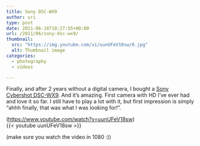 ```yaml
---
title: Sony DSC-WX9
author: uri
type: post
date: 2011-06-16T18:27:55+00:00
url: /2011/06/sony-dsc-wx9/
thumbnail:
  src: "https://img.youtube.com/vi/uunUFeV18sw/0.jpg"
  alt: Thumbnail image
categories:
  - photography
  - vídeos

---
```

Finally, and after 2 years without a digital camera, I bought a [Sony Cybershot DSC-WX9][1]. And it&#8217;s amazing. First camera with HD I&#8217;ve ever had and love it so far. I still have to play a lot with it, but first impression is simply &#8220;ahhh finally, that was what I was looking for!&#8221;.

(https://www.youtube.com/watch?v=uunUFeV18sw)  
{{< youtube uunUFeV18sw >}}</iframe>

(make sure you watch the video in 1080 :))

 [1]: https://www.google.com/products/catalog?q=sony+DSC-WX9&um=1&ie=UTF-8&tbm=shop&cid=14079012977999333634&sa=X&ei=qUr6TdrOBIKdgQec082jBQ&ved=0CGIQ8wIwAA
